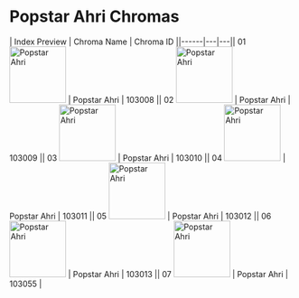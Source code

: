 # Popstar Ahri Chromas

| Index  Preview | Chroma Name | Chroma ID ||------|---|---|| 01  <img src='https://raw.communitydragon.org/latest/plugins/rcp-be-lol-game-data/global/default/v1/champion-chroma-images/103/103008.png' alt='Popstar Ahri' width='100'> | Popstar Ahri | 103008 || 02  <img src='https://raw.communitydragon.org/latest/plugins/rcp-be-lol-game-data/global/default/v1/champion-chroma-images/103/103009.png' alt='Popstar Ahri' width='100'> | Popstar Ahri | 103009 || 03  <img src='https://raw.communitydragon.org/latest/plugins/rcp-be-lol-game-data/global/default/v1/champion-chroma-images/103/103010.png' alt='Popstar Ahri' width='100'> | Popstar Ahri | 103010 || 04  <img src='https://raw.communitydragon.org/latest/plugins/rcp-be-lol-game-data/global/default/v1/champion-chroma-images/103/103011.png' alt='Popstar Ahri' width='100'> | Popstar Ahri | 103011 || 05  <img src='https://raw.communitydragon.org/latest/plugins/rcp-be-lol-game-data/global/default/v1/champion-chroma-images/103/103012.png' alt='Popstar Ahri' width='100'> | Popstar Ahri | 103012 || 06  <img src='https://raw.communitydragon.org/latest/plugins/rcp-be-lol-game-data/global/default/v1/champion-chroma-images/103/103013.png' alt='Popstar Ahri' width='100'> | Popstar Ahri | 103013 || 07  <img src='https://raw.communitydragon.org/latest/plugins/rcp-be-lol-game-data/global/default/v1/champion-chroma-images/103/103055.png' alt='Popstar Ahri' width='100'> | Popstar Ahri | 103055 |
